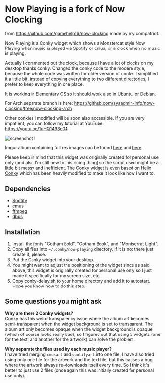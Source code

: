 # Now Playing is a fork of Now Clocking 
from https://github.com/gamehelp16/now-clocking made by my compatriot.

Now Playing is a Conky widget which shows a Monstercat style Now Playing when music is played via Spotify or cmus, or a clock when no music is playing.

Actually I commented out the clock, because I have a lot of clocks on my desktop thanks conky. Changed the conky code to the modern style, because the whole code was written for older version of conky. I simplified it a little bit, instead of copying everything to two different directories, I prefer to keep everything in one place.

It is working in Elementary OS so it should work also in Ubuntu, or Debian. 

For Arch separate branch is here: https://github.com/sysadmin-info/now-clocking/tree/now-clocking-arch

Other conkies I modified will be soon also accessible. If you are very impatient, you can follow my tutorial at YouTube: https://youtu.be/1uHQ1493c04 

![screenshot 1](https://i.imgur.com/3nq4U9P.png)

Imgur album containing full res images can be found [here](http://imgur.com/a/9Zcqu) and [here](https://imgur.com/a/aiX4bxG).

Please keep in mind that this widget was originally created for personal use only (and also I'm still new to this ricing thing) so the script used might be a little bit messy and inefficient. The Conky widget is even based on [Helix Conky](http://figman.deviantart.com/art/Helix-Conky-204016625) which has been heavily modified to make it look like how I want to.

## Dependencies

- [Spotify](https://www.spotify.com/)
- [cmus](https://cmus.github.io/)
- [ffmpeg](https://www.ffmpeg.org/)
- [dbus](https://www.freedesktop.org/wiki/Software/dbus/)

## Installation

1. Install the fonts "Gotham Bold", "Gotham Book", and "Montserrat Light".
2. Copy all files into `~/.conky/now-playing` directory. If it is not there just create it, please.
3. Put the Conky widget into your desktop.
4. You might want to adjust the positioning of the widget since as said above, this widget is originally created for personal use only so I just made it specifically for my screen size, etc.
5. Copy conky-delay.sh to your home directory and add it to autostart. Hope you know how to do this step.

## Some questions you might ask

**Why are there 2 Conky widgets?**  
Conky has this weird transparency issue where the album art becomes semi-transparent when the widget background is set to transparent. The album art only becomes opaque when the widget background is opaque (which of course looks really bad), so I figured out that using 2 widgets (one for the text, and another for the artwork) can solve the problem.

**Why separate the files used by each music player?**  
I have tried merging `cmusart` and `spotifyart` into one file, I have also tried using only one file for the artwork and the text file, but this causes a bug where the artwork always re-downloads itself every time. So I think it's better to just use 2 files (once again this was initially created for personal use only).
